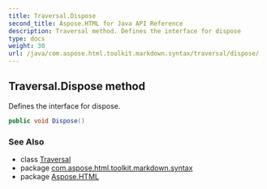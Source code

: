 ```yaml
---
title: Traversal.Dispose
second_title: Aspose.HTML for Java API Reference
description: Traversal method. Defines the interface for dispose
type: docs
weight: 30
url: /java/com.aspose.html.toolkit.markdown.syntax/traversal/dispose/
---
```

## Traversal.Dispose method

Defines the interface for dispose.

```java
public void Dispose()
```

### See Also

* class [Traversal](../)
* package [com.aspose.html.toolkit.markdown.syntax](../../traversal/)
* package [Aspose.HTML](../../../)
